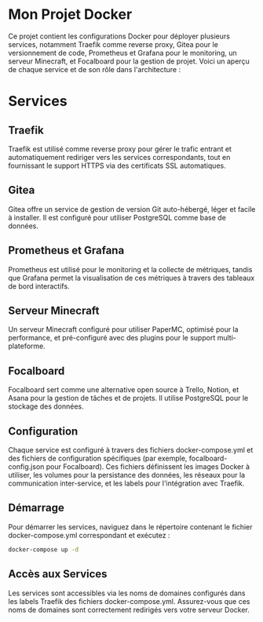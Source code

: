 # Mon Projet Docker

Ce projet contient les configurations Docker pour déployer plusieurs services, notamment Traefik comme reverse proxy, Gitea pour le versionnement de code, Prometheus et Grafana pour le monitoring, un serveur Minecraft, et Focalboard pour la gestion de projet. Voici un aperçu de chaque service et de son rôle dans l'architecture :

# Services

## Traefik

Traefik est utilisé comme reverse proxy pour gérer le trafic entrant et automatiquement rediriger vers les services correspondants, tout en fournissant le support HTTPS via des certificats SSL automatiques.

## Gitea

Gitea offre un service de gestion de version Git auto-hébergé, léger et facile à installer. Il est configuré pour utiliser PostgreSQL comme base de données.

## Prometheus et Grafana

Prometheus est utilisé pour le monitoring et la collecte de métriques, tandis que Grafana permet la visualisation de ces métriques à travers des tableaux de bord interactifs.

## Serveur Minecraft

Un serveur Minecraft configuré pour utiliser PaperMC, optimisé pour la performance, et pré-configuré avec des plugins pour le support multi-plateforme.

## Focalboard

Focalboard sert comme une alternative open source à Trello, Notion, et Asana pour la gestion de tâches et de projets. Il utilise PostgreSQL pour le stockage des données.

## Configuration

Chaque service est configuré à travers des fichiers docker-compose.yml et des fichiers de configuration spécifiques (par exemple, focalboard-config.json pour Focalboard). Ces fichiers définissent les images Docker à utiliser, les volumes pour la persistance des données, les réseaux pour la communication inter-service, et les labels pour l'intégration avec Traefik.

## Démarrage

Pour démarrer les services, naviguez dans le répertoire contenant le fichier docker-compose.yml correspondant et exécutez :

```bash
docker-compose up -d
```
## Accès aux Services

Les services sont accessibles via les noms de domaines configurés dans les labels Traefik des fichiers docker-compose.yml. Assurez-vous que ces noms de domaines sont correctement redirigés vers votre serveur Docker.

